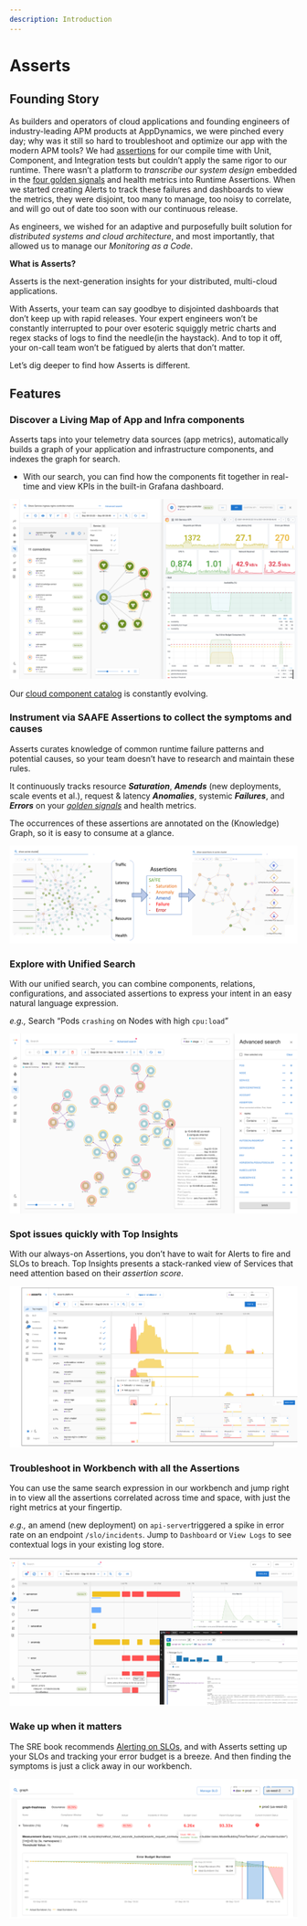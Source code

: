 ```yaml
---
description: Introduction
---
```


# Asserts

## **Founding Story**

As builders and operators of cloud applications and founding engineers of industry-leading APM products at AppDynamics, we were pinched every day; why was it still so hard to troubleshoot and optimize our app with the modern APM tools? We had [assertions](https://en.wikipedia.org/wiki/Assertion_%28software_development%29) for our compile time with Unit, Component, and Integration tests but couldn’t apply the same rigor to our runtime. There wasn’t a platform to _transcribe our system design_ embedded in the [four golden signals](https://sre.google/sre-book/monitoring-distributed-systems/#xref_monitoring_golden-signals) and health metrics into Runtime Assertions. When we started creating Alerts to track these failures and dashboards to view the metrics, they were disjoint, too many to manage, too noisy to correlate, and will go out of date too soon with our continuous release.

As engineers, we wished for an adaptive and purposefully built solution for _distributed systems and cloud architecture_, and most importantly, that allowed us to manage our _Monitoring as a Code_.

**What is Asserts?**

Asserts is the next-generation insights for your distributed, multi-cloud applications.

With Asserts, your team can say goodbye to disjointed dashboards that don’t keep up with rapid releases. Your expert engineers won’t be constantly interrupted to pour over esoteric squiggly metric charts and regex stacks of logs to find the needle\(in the haystack\). And to top it off, your on-call team won’t be fatigued by alerts that don’t matter.

Let’s dig deeper to find how Asserts is different.

## **Features**

### **Discover a Living Map of App and Infra components**

Asserts taps into your telemetry data sources \(app metrics\), automatically builds a graph of your application and infrastructure components, and indexes the graph for search.

* With our search, you can find how the components fit together in real-time and view KPIs in the built-in Grafana dashboard.

![](.gitbook/assets/screen-shot-2021-09-17-at-12.30.30-am.png)

Our [cloud component catalog](cloud-platforms.md) is constantly evolving.

### Instrument **via SAAFE Assertions to collect the symptoms and causes**

Asserts curates knowledge of common runtime failure patterns and potential causes, so your team doesn’t have to research and maintain these rules.

It continuously tracks resource _**Saturation**_, _**Amends**_ \(new deployments, scale events et al.\), request & latency _**Anomalies**_, systemic _**Failures**_, and _**Errors**_ on your [_golden signals_](https://sre.google/sre-book/monitoring-distributed-systems/#xref_monitoring_golden-signals) and health metrics.

The occurrences of these assertions are annotated on the \(Knowledge\) Graph, so it is easy to consume at a glance. 

![](.gitbook/assets/1.png)

### **Explore with Unified Search**

With our unified search, you can combine components, relations, configurations, and associated assertions to express your intent in an easy natural language expression.

_e.g.,_ Search “Pods `crashing` on Nodes with high `cpu:load`” 

![](.gitbook/assets/screen-shot-2021-09-16-at-11.34.26-pm.png)

### **Spot issues quickly with Top Insights**

With our always-on Assertions, you don’t have to wait for Alerts to fire and SLOs to breach. Top Insights presents a stack-ranked view of Services that need attention based on their _assertion score_.

![](.gitbook/assets/screen-shot-2021-09-17-at-12.32.50-am.png)

### **Troubleshoot in Workbench with all the Assertions**

You can use the same search expression in our workbench and jump right in to view all the assertions correlated across time and space, with just the right metrics at your fingertip.

_e.g.,_ an amend \(new deployment\) on `api-server`triggered a spike in error rate on an endpoint `/slo/incidents`. Jump to `Dashboard` or `View Logs` to see contextual logs in your existing log store.

![](.gitbook/assets/screen-shot-2021-09-17-at-12.38.03-am.png)

### **Wake up when it matters**

The SRE book recommends [Alerting on SLOs](https://sre.google/workbook/alerting-on-slos/), and with Asserts setting up your SLOs and tracking your error budget is a breeze. And then finding the symptoms is just a click away in our workbench.

![](.gitbook/assets/screen-shot-2021-09-17-at-1.26.13-am.png)

